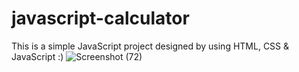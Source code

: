 # javascript-calculator
This is a simple JavaScript project designed by using HTML, CSS & JavaScript :)
![Screenshot (72)](https://github.com/irshads2022/javascript-calculator/assets/111044621/9fe3d8fa-1a6a-4ed6-9f1a-89e8a29c013f)
